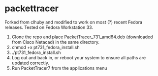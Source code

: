 # packettracer

Forked from clhuby and modified to work on most (?) recent Fedora releases. Tested on Fedora Workstation 33.

1. Clone the repo and place PacketTracer_731_amd64.deb (downloaded from Cisco Netacad) in the same directory. 
2. chmod +x pt731_fedora_install.sh
3. ./pt731_fedora_install.sh
4. Log out and back in, or reboot your system to ensure all paths are updated correctly.
5. Run PacketTracer7 from the applications menu
